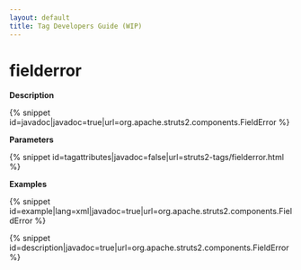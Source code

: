 ```yaml
---
layout: default
title: Tag Developers Guide (WIP)
---
```


# fielderror

__Description__



{% snippet id=javadoc|javadoc=true|url=org.apache.struts2.components.FieldError %}

__Parameters__



{% snippet id=tagattributes|javadoc=false|url=struts2-tags/fielderror.html %}

__Examples__



{% snippet id=example|lang=xml|javadoc=true|url=org.apache.struts2.components.FieldError %}


{% snippet id=description|javadoc=true|url=org.apache.struts2.components.FieldError %}
